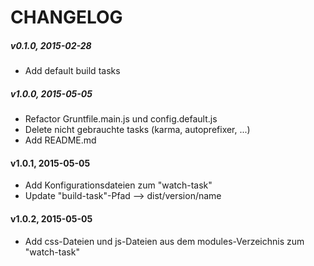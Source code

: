 # CHANGELOG

##### v0.1.0, 2015-02-28
- Add default build tasks

##### v1.0.0, 2015-05-05
- Refactor Gruntfile.main.js und config.default.js
- Delete nicht gebrauchte tasks (karma, autoprefixer, ...)
- Add README.md

#### v1.0.1, 2015-05-05
- Add Konfigurationsdateien zum "watch-task"
- Update "build-task"-Pfad --> dist/version/name

#### v1.0.2, 2015-05-05
- Add css-Dateien und js-Dateien aus dem modules-Verzeichnis zum "watch-task"
